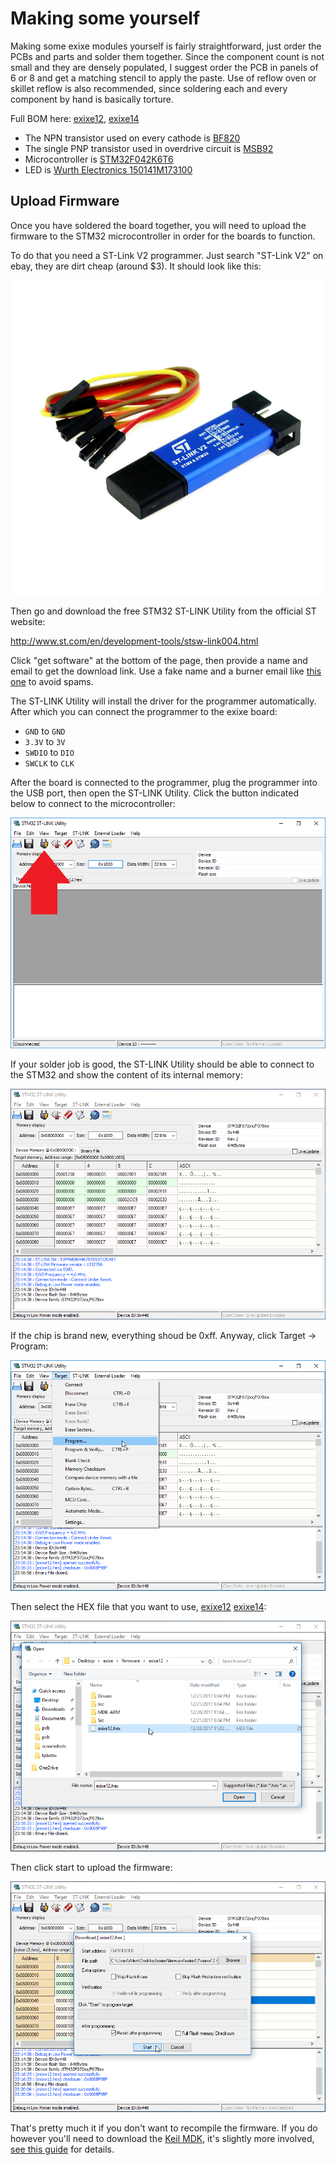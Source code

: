 # Making some yourself

Making some exixe modules yourself is fairly straightforward, just order the PCBs and parts and solder them together. Since the component count is not small and they are densely populated, I suggest order the PCB in panels of 6 or 8 and get a matching stencil to apply the paste. Use of reflow oven or skillet reflow is also recommended, since soldering each and every component by hand is basically torture.

Full BOM here: [exixe12](resources/exixe12_bom.xlsx), [exixe14](resources/exixe14_bom.xlsx)

* The NPN transistor used on every cathode is [BF820](https://www.mouser.co.uk/Search/ProductDetail.aspx?R=BF820W%2c135virtualkey66800000virtualkey771-BF820W135)
* The single PNP transistor used in overdrive circuit is [MSB92](https://www.mouser.co.uk/Search/ProductDetail.aspx?R=MSB92ASWT1Gvirtualkey58410000virtualkey863-MSB92ASWT1G)
* Microcontroller is [STM32F042K6T6](https://www.mouser.co.uk/Search/ProductDetail.aspx?R=STM32F042K6T6virtualkey51120000virtualkey511-STM32F042K6T6)
* LED is [Wurth Electronics 150141M173100](https://www.mouser.co.uk/Search/ProductDetail.aspx?R=150141M173100virtualkey51100000virtualkey710-150141M173100)

## Upload Firmware

Once you have soldered the board together, you will need to upload the firmware to the STM32 microcontroller in order for the boards to function.

To do that you need a ST-Link V2 programmer. Just search "ST-Link V2" on ebay, they are dirt cheap (around $3). It should look like this:

![Alt text](resources/st-link-dongle.jpg)

Then go and download the free STM32 ST-LINK Utility from the official ST website:

http://www.st.com/en/development-tools/stsw-link004.html

Click "get software" at the bottom of the page, then provide a name and email to get the download link. Use a fake name and a burner email like [this one](https://slippery.email/) to avoid spams.

The ST-LINK Utility will install the driver for the programmer automatically. After which you can connect the programmer to the exixe board:

* `GND` to `GND`
* `3.3V` to `3V`
* `SWDIO` to `DIO`
* `SWCLK` to `CLK`

After the board is connected to the programmer, plug the programmer into the USB port, then open the ST-LINK Utility. Click the button indicated below to connect to the microcontroller:

![Alt text](resources/stlink_0.png)

If your solder job is good, the ST-LINK Utility should be able to connect to the STM32 and show the content of its internal memory:

![Alt text](resources/stlink_1.png)

If the chip is brand new, everything shoud be 0xff. Anyway, click Target -> Program:

![Alt text](resources/stlink_2.png)

Then select the HEX file that you want to use, [exixe12](/firmware/exixe12/exixe12.hex) [exixe14](/firmware/exixe12/exixe14.hex):

![Alt text](resources/stlink_3.png)

Then click start to upload the firmware:

![Alt text](resources/stlink_4.png)

That's pretty much it if you don't want to recompile the firmware. If you do however you'll need to download the [Keil MDK](https://www.keil.com/demo/eval/arm.htm), it's slightly more involved, [see this guide](https://github.com/dekuNukem/STM32_tutorials) for details.